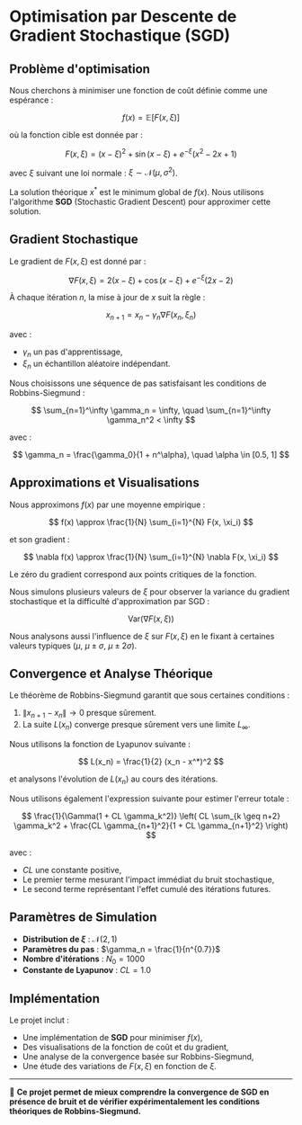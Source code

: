 # Optimisation par Descente de Gradient Stochastique (SGD)

## Problème d'optimisation

Nous cherchons à minimiser une fonction de coût définie comme une espérance :

$$
f(x) = \mathbb{E}[F(x, \xi)]
$$

où la fonction cible est donnée par :

$$
F(x, \xi) = (x - \xi)^2 + \sin(x - \xi) + e^{-\xi}(x^2 - 2x + 1)
$$

avec $\xi$ suivant une loi normale : $\xi \sim \mathcal{N}(\mu, \sigma^2)$.

La solution théorique $x^*$ est le minimum global de $f(x)$. Nous utilisons l'algorithme **SGD** (Stochastic Gradient Descent) pour approximer cette solution.

## Gradient Stochastique

Le gradient de $F(x, \xi)$ est donné par :

$$
\nabla F(x, \xi) = 2(x - \xi) + \cos(x - \xi) + e^{-\xi}(2x - 2)
$$

À chaque itération $n$, la mise à jour de $x$ suit la règle :

$$
x_{n+1} = x_n - \gamma_n \nabla F(x_n, \xi_n)
$$

avec :
- $\gamma_n$ un pas d'apprentissage,
- $\xi_n$ un échantillon aléatoire indépendant.

Nous choisissons une séquence de pas satisfaisant les conditions de Robbins-Siegmund :

$$
\sum_{n=1}^\infty \gamma_n = \infty, \quad \sum_{n=1}^\infty \gamma_n^2 < \infty
$$

avec :

$$
\gamma_n = \frac{\gamma_0}{1 + n^\alpha}, \quad \alpha \in [0.5, 1]
$$

## Approximations et Visualisations

Nous approximons $f(x)$ par une moyenne empirique :

$$
f(x) \approx \frac{1}{N} \sum_{i=1}^{N} F(x, \xi_i)
$$

et son gradient :

$$
\nabla f(x) \approx \frac{1}{N} \sum_{i=1}^{N} \nabla F(x, \xi_i)
$$

Le zéro du gradient correspond aux points critiques de la fonction.

Nous simulons plusieurs valeurs de $\xi$ pour observer la variance du gradient stochastique et la difficulté d'approximation par SGD :

$$
\text{Var}(\nabla F(x, \xi))
$$

Nous analysons aussi l'influence de $\xi$ sur $F(x, \xi)$ en le fixant à certaines valeurs typiques ($\mu$, $\mu \pm \sigma$, $\mu \pm 2\sigma$).

## Convergence et Analyse Théorique

Le théorème de Robbins-Siegmund garantit que sous certaines conditions :

1. $\|x_{n+1} - x_n\| \to 0$ presque sûrement.
2. La suite $L(x_n)$ converge presque sûrement vers une limite $L_\infty$.

Nous utilisons la fonction de Lyapunov suivante :

$$
L(x_n) = \frac{1}{2} (x_n - x^*)^2
$$

et analysons l'évolution de $L(x_n)$ au cours des itérations.

Nous utilisons également l'expression suivante pour estimer l'erreur totale :

$$
\frac{1}{\Gamma(1 + CL \gamma_k^2)} \left( CL \sum_{k \geq n+2} \gamma_k^2 + \frac{CL \gamma_{n+1}^2}{1 + CL \gamma_{n+1}^2} \right)
$$

avec :
- $CL$ une constante positive,
- Le premier terme mesurant l'impact immédiat du bruit stochastique,
- Le second terme représentant l'effet cumulé des itérations futures.

## Paramètres de Simulation

- **Distribution de $\xi$** : $\mathcal{N}(2,1)$
- **Paramètres du pas** : $\gamma_n = \frac{1}{n^{0.7}}$
- **Nombre d'itérations** : $N_0 = 1000$
- **Constante de Lyapunov** : $CL = 1.0$

## Implémentation

Le projet inclut :
- Une implémentation de **SGD** pour minimiser $f(x)$,
- Des visualisations de la fonction de coût et du gradient,
- Une analyse de la convergence basée sur Robbins-Siegmund,
- Une étude des variations de $F(x, \xi)$ en fonction de $\xi$.

---

🚀 **Ce projet permet de mieux comprendre la convergence de SGD en présence de bruit et de vérifier expérimentalement les conditions théoriques de Robbins-Siegmund.**

